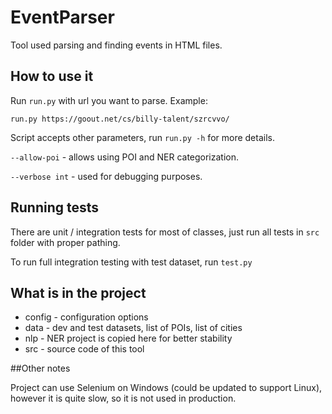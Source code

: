 # EventParser

Tool used parsing and finding events in HTML files.


## How to use it


Run `run.py` with url you want to parse.
Example:

`run.py https://goout.net/cs/billy-talent/szrcvvo/`


Script accepts other parameters, run
`run.py -h`
for more details.


`--allow-poi` - allows using POI and NER categorization.

`--verbose int` - used for debugging purposes.

## Running tests
There are unit / integration tests for most of classes, just run all tests in `src` folder with proper pathing.

To run full integration testing with test dataset, run `test.py`


## What is in the project

- config - configuration options 
- data - dev and test datasets, list of POIs, list of cities
- nlp - NER project is copied here for better stability
- src - source code of this tool


##Other notes 
 
 Project can use Selenium on Windows (could be updated to support Linux), however it is quite slow, so it is not used in production.
 
 
